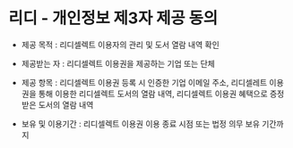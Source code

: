 # 리디 - 개인정보 제3자 제공 동의

- 제공 목적 : 리디셀렉트 이용자의 관리 및 도서 열람 내역 확인

- 제공받는 자 : 리디셀렉트 이용권을 제공하는 기업 또는 단체

- 제공 항목 : 리디셀렉트 이용권 등록 시 인증한 기업 이메일 주소, 리디셀레트 이용권을 통해 이용한 리디셀렉트 도서의 열람 내역, 리디셀렉트 이용권 혜택으로 증정받은 도서의 열람 내역

- 보유 및 이용기간 : 리디셀렉트 이용권 이용 종료 시점 또는 법정 의무 보유 기간까지

